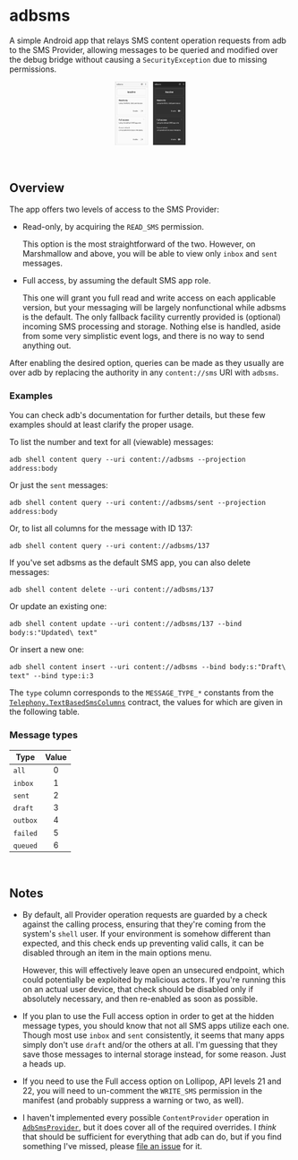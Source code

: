 # adbsms

A simple Android app that relays SMS content operation requests from adb to the
SMS Provider, allowing messages to be queried and modified over the debug bridge
without causing a `SecurityException` due to missing permissions.

<p align="center">
<img src="images/screenshots.png"
alt="Screenshots of the app in light and dark modes."
width="25%" />
</p>

<br />

## Overview

The app offers two levels of access to the SMS Provider:

+ Read-only, by acquiring the `READ_SMS` permission.

  This option is the most straightforward of the two. However, on Marshmallow
  and above, you will be able to view only `inbox` and `sent` messages.

+ Full access, by assuming the default SMS app role.

  This one will grant you full read and write access on each applicable version,
  but your messaging will be largely nonfunctional while adbsms is the default.
  The only fallback facility currently provided is (optional) incoming SMS
  processing and storage. Nothing else is handled, aside from some very
  simplistic event logs, and there is no way to send anything out.

After enabling the desired option, queries can be made as they usually are over
adb by replacing the authority in any `content://sms` URI with `adbsms`.

### Examples

You can check adb's documentation for further details, but these few examples
should at least clarify the proper usage.

To list the number and text for all (viewable) messages:

```
adb shell content query --uri content://adbsms --projection address:body
```

Or just the `sent` messages:

```
adb shell content query --uri content://adbsms/sent --projection address:body
```

Or, to list all columns for the message with ID 137:

```
adb shell content query --uri content://adbsms/137
```

If you've set adbsms as the default SMS app, you can also delete messages:

```
adb shell content delete --uri content://adbsms/137
```

Or update an existing one:

```
adb shell content update --uri content://adbsms/137 --bind body:s:"Updated\ text"
```

Or insert a new one:

```
adb shell content insert --uri content://adbsms --bind body:s:"Draft\ text" --bind type:i:3
```

The `type` column corresponds to the `MESSAGE_TYPE_*` constants from the
[`Telephony.TextBasedSmsColumns`][columns] contract, the values for which are
given in the following table.

### Message types

| Type     | Value |
|----------|:-----:|
| `all`    |   0   |
| `inbox`  |   1   |
| `sent`   |   2   |
| `draft`  |   3   |
| `outbox` |   4   |
| `failed` |   5   |
| `queued` |   6   |

<br /> 

## Notes

+ By default, all Provider operation requests are guarded by a check against
  the calling process, ensuring that they're coming from the system's `shell`
  user. If your environment is somehow different than expected, and this check
  ends up preventing valid calls, it can be disabled through an item in the main
  options menu.

  However, this will effectively leave open an unsecured endpoint, which could
  potentially be exploited by malicious actors. If you're running this on an
  actual user device, that check should be disabled only if absolutely
  necessary, and then re-enabled as soon as possible.

+ If you plan to use the Full access option in order to get at the hidden
  message types, you should know that not all SMS apps utilize each one. Though
  most use `inbox` and `sent` consistently, it seems that many apps simply don't
  use `draft` and/or the others at all. I'm guessing that they save those
  messages to internal storage instead, for some reason. Just a heads up.

+ If you need to use the Full access option on Lollipop, API levels 21 and 22,
  you will need to un-comment the `WRITE_SMS` permission in the manifest (and
  probably suppress a warning or two, as well).

+ I haven't implemented every possible `ContentProvider` operation in
  [`AdbSmsProvider`][provider], but it does cover all of the required overrides.
  I _think_ that should be sufficient for everything that adb can do, but if you
  find something I've missed, please [file an issue][issue] for it.

[columns]: https://developer.android.com/reference/android/provider/Telephony.TextBasedSmsColumns

[provider]: app/src/main/kotlin/dev/gonodono/adbsms/AdbSmsProvider.kt

[issue]: https://github.com/gonodono/adbsms/issues/new